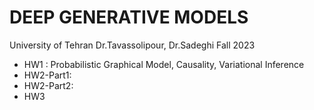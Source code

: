 # DEEP GENERATIVE MODELS
University of Tehran
Dr.Tavassolipour, Dr.Sadeghi
Fall 2023


* HW1 :
  Probabilistic Graphical Model, Causality, Variational Inference 
* HW2-Part1:
* HW2-Part2:
* HW3
